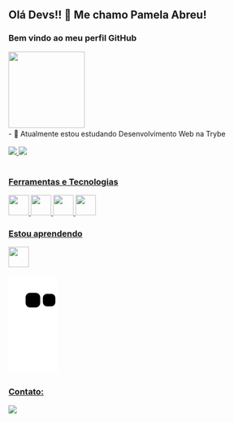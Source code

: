 ## Olá Devs!! 👋 Me chamo Pamela Abreu!
 ### Bem vindo ao meu perfil GitHub 
 
 <img src="https://user-images.githubusercontent.com/99986000/166005216-8774257f-cad0-4cda-b66e-fc42f5fb216f.png" width="150" height="150"/> 
 <br/>
 - 🌱 Atualmente estou estudando Desenvolvimento Web na Trybe
<br/>
<br/>
<div>
<a href="https://github.com/Abreupamm">
<img height="150em" src="https://github-readme-stats.vercel.app/api/top-langs/?username=Abreupamm&layout=compact&langs_count=7&theme=dracula"/>
<img height="150em" src="https://github-readme-stats.vercel.app/api?username=Abreupamm&show_icons=true&theme=dracula&include_all_commits=true&count_private=true"/>
</div>
  <br/>
  
 ### Ferramentas e Tecnologias
  
 <div>
  <img src="https://cdn.jsdelivr.net/gh/devicons/devicon/icons/html5/html5-original-wordmark.svg" width="40" height="40" />
<img src="https://cdn.jsdelivr.net/gh/devicons/devicon/icons/css3/css3-original-wordmark.svg"  width="40" height="40"/>
  <img src="https://cdn.jsdelivr.net/gh/devicons/devicon/icons/javascript/javascript-original.svg" width="40" height="40"/>
<img src="https://cdn.jsdelivr.net/gh/devicons/devicon/icons/git/git-original.svg" width="40" height="40"/>
<div/>
   
 ### Estou aprendendo
  
  <img src="https://cdn.jsdelivr.net/gh/devicons/devicon/icons/jest/jest-plain.svg" width="40" height="40" />
   <br/>
   
  ![Snake animation](https://github.com/Abreupamm/Abreupamm/blob/output/github-contribution-grid-snake.svg)

  
  ### Contato:

<div>
<a href="https://www.linkedin.com/in/pamela-silva-de-abreu" target="_blank"><img src="https://img.shields.io/badge/-LinkedIn-%230077B5?style=for-the-badge&logo=linkedin&logoColor=white" target="_blank"></a>   
</div>



   
  


